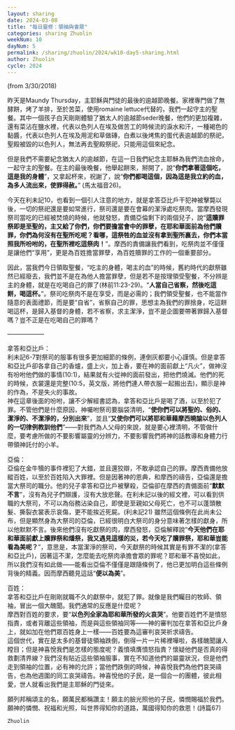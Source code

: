 ```yaml
---
layout: sharing
date: 2024-03-08
title: "每日靈修：領袖與會眾"
categories: sharing Zhuolin
weekNum: 10
dayNum: 5
permalink: /sharing/zhuolin/2024/wk10-day5-sharing.html
author: Zhuolin
cycle: 2024
---
```

(from 3/30/2018)

昨天是Maundy Thursday，主耶穌與門徒的最後的逾越節晚餐。家裡專門做了無酵餅，烤了羊排，至於苦菜，使用romaine lettuce代替的，我們一起守主的聖餐。其中一個孩子白天剛剛體驗了猶太人的逾越節seder晚餐，他們的更加複雜，還有菜沾在鹽水裡，代表以色列人在埃及做苦工的時候流的淚水和汗，一種褐色的黏醬，代表以色列人在埃及用泥和草做磚，白煮以後烤焦的蛋代表逾越節的祭祀，聖殿被毀的以色列人，無法再去聖殿祭祀，只能用這個來紀念。  

但是我們不需要紀念猶太人的逾越節，在這一日我們紀念主耶穌為我們流血捨命，一起守主的聖餐。在主的最後晚餐，他舉起餅來，掰開了，說“**你們拿著這個吃，這是我的身體**”，又拿起杯來，祝謝了，說“**你們都喝這個，因為這是我立約的血，為多人流出來，使罪得赦。**” (馬太福音26)。  

今天在利未記10，也看到一個引人注意的地方，就是拿答亞比戶干犯神被擊斃以後，一切的祭祀還是要如常進行，祭司還是要在會幕的潔淨處吃祭肉。當摩西發現祭司當吃的已經被焚燒的時候，他就發怒，責備亞倫剩下的兩個兒子，說“**這贖罪祭即是至聖的，主又給了你們，你們要擔當會中的罪孽，在耶和華面前為他們贖罪，你們為何沒有在聖所吃呢？看哪，這祭牲的血並沒有拿到聖所裏去，你們本當照我所吩咐的，在聖所裡吃這祭肉！**”。摩西的責備讓我們看到，吃祭肉並不僅僅是讓他們“享用”，更是為百姓擔當罪孽，為百姓贖罪的工作的一個重要部分。  

因此，當我們今日領取聖餐，“吃主的身體，喝主的血”的時候，舊約時代的獻祭雖然已經廢去，我們並不是在為他人擔當罪孽，但是若不是按理領受聖餐，不分辨是主的身體，就是在吃喝自己的罪了(林前11:23-29)。“**人當自己省察，然後吃這餅，喝這杯。**”。祭司吃祭肉不是在享受，而是必需的；我們領受聖餐，也不能當作隨意的表面禮節，而是要“自省”，省察自己的罪，思想主為我們的罪捨身，吃這餅喝這杯，是歸入基督的身體，若不省察，求主潔淨，豈不是企圖要帶著罪歸入基督嗎？豈不正是在吃喝自己的罪嗎？  

——————  

拿答和亞比戶：  
利未記6-7對祭司的服事有很多更加細節的條例，連倒灰都要小心謹慎。但是拿答和亞比戶卻各拿自己的香爐，盛上火，加上香，要在神的面前獻上“凡火”，做神沒有吩咐他們做的事情(10:1)，結果就有火從神的面前發出，把他們燒滅。他們的死的時候，衣裳還是完整(10:5，英文版，將他們連人帶衣服一起搬出去)，顯示是神的作為，不是失火的事故。  
神在這章後面的吩咐，讓不少解經書認為，拿答和亞比戶是喝了酒，以至於犯了罪。不管他們是什麼原因，神囑咐祭司要腦袋清明，“**使你們可以將聖的、俗的、潔淨的、不潔淨的，分別出來**”，並且“**又使你們可以將耶和華藉摩西曉諭以色列人的一切律例教訓他們**”——對我們為人父母的來說，就是要心裡清明，不管做什麼，要考慮所做的不要影響屬靈的分辨力，不要影響我們將神的話教導和身體力行帶領神託付的小羊。  

亞倫：  
亞倫在金牛犢的事件裡犯了大錯，並且還狡辯，不敢承認自己的罪。摩西責備他放縱百姓，以至於百姓陷入大罪裡。但是因著神的恩典，和摩西的禱告，亞倫還是擔當大祭司的職分。他的兒子拿答和亞比戶被擊殺，亞倫卻在摩西的責備面前“**默默不言**”，沒有為兒子們辯護，沒有大放悲聲。在利未記以後的經文裡，可以看到供職的大祭司，不可以為俗務沾染自己，即使是至親如父母死亡，也不可以蓬頭散髮、撕裂衣裳表示哀傷，更不能挨近死屍。(利未記21) 雖然這個條例在此尚未公布，但是顯然身為大祭司的亞倫，已經很明白大祭司的身分意味著怎樣的獻身，所以他默默不言。後來他們沒有吃獻祭的肉，摩西發怒，亞倫解釋說“**今天他們在耶和華面前獻上贖罪祭和燔祭，我又遇見這樣的災，若今天吃了贖罪祭，耶和華豈能看為美呢？**”，意思是，本當潔淨的祭司，今天獻祭的時候其實是有罪不潔的(拿答和亞比戶)，因著這不潔，怎麼能去吃祭肉承擔會眾的罪呢？耶和華不喜悅如此，所以我們沒有如此做——能看出亞倫不僅僅是跟隨條例了，他已更加明白這些條例背後的精義。因而摩西聽見這話“**便以為美**”。  

百姓：  
拿答和亞比戶在剛剛就職不久的獻祭中，就犯了罪。就像是我們矚目的牧師、領袖，冒出一個大醜聞。我們通常的反應是什麼呢？  
摩西對百姓的要求，要“**以色列全家為耶和華所發的火哀哭**”。他要百姓們不是憤怒指責，或者背離這些領袖，而是與這些領袖同等——神的審判加在拿答和亞比戶身上，就如加在他們眾百姓身上一樣——百姓要為這審判哀哭祈求禱告。  
這個世代，實在是太多的基督徒領袖跌倒，倒得一片一片稀裡嘩啦，各樣醜聞讓人瞠目；但是神喜悅我們是怎樣的態度呢？義憤填膺憤怒指責？懷疑他們是否真的得救劃清界線？我們沒有貼近這些領袖服事，實在不知道他們的屬靈狀況，但是他們走到領袖的位置，必有神的允許；當他們跌倒的時候，神喜悅我們為他們哀哭禱告，也為他週圍的同工哀哭禱告。神喜悅他的子民，是一個合一的團體，彼此相愛，世人就看出我們是主耶穌的門徒來。  

願列邦稱頌主的名，願萬民都稱讚主！願主的臉光照他的子民，憐憫賜福於我們。願神的憐憫、祝福和光照，叫世界得知你的道路，萬國得知你的救恩！(詩篇67)  

`Zhuolin`  

